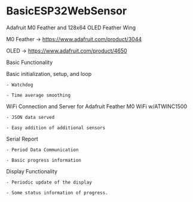 # BasicESP32WebSensor
Adafruit M0 Feather and 128x64 OLED Feather Wing 

M0 Feather -> https://www.adafruit.com/product/3044

OLED  -> https://www.adafruit.com/product/4650

Basic Functionality

  Basic initialization, setup, and loop

    - Watchdog

    - Time average smoothing
  
  WiFi Connection and Server for Adafruit Feather M0 WiFi w/ATWINC1500

    - JSON data served
   
    - Easy addition of additional sensors
   
  Serial Report

    - Period Data Communication
   
    - Basic progress information

  Display Functionality

    - Periodic update of the display
   
    - Some status information of progress.
  
